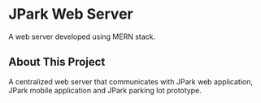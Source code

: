 # JPark Web Server
A web server developed using MERN stack.

## About This Project
A centralized web server that communicates with JPark web application, JPark mobile application and JPark parking lot prototype.
